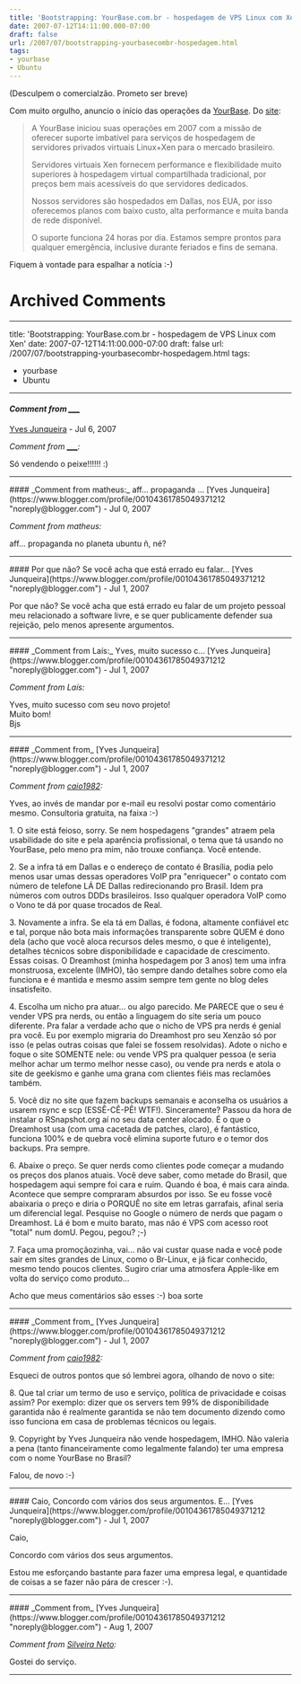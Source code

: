```yaml
---
title: 'Bootstrapping: YourBase.com.br - hospedagem de VPS Linux com Xen'
date: 2007-07-12T14:11:00.000-07:00
draft: false
url: /2007/07/bootstrapping-yourbasecombr-hospedagem.html
tags: 
- yourbase
- Ubuntu
---
```


(Desculpem o comercialzão. Prometo ser breve)  
  
Com muito orgulho, anuncio o início das operações da [YourBase](http://www.yourbase.com.br). Do [site](http://www.yourbase.com.br/sobre):  

> A YourBase iniciou suas operações em 2007 com a missão de oferecer suporte imbatível para serviços de hospedagem de servidores privados virtuais Linux+Xen para o mercado brasileiro.  
>   
> Servidores virtuais Xen fornecem performance e flexibilidade muito superiores à hospedagem virtual compartilhada tradicional, por preços bem mais acessíveis do que servidores dedicados.  
>   
> Nossos servidores são hospedados em Dallas, nos EUA, por isso oferecemos planos com baixo custo, alta performance e muita banda de rede disponível.  
>   
> O suporte funciona 24 horas por dia. Estamos sempre prontos para qualquer emergência, inclusive durante feriados e fins de semana.

  
Fiquem à vontade para espalhar a notícia :-)
# Archived Comments
---
title: 'Bootstrapping: YourBase.com.br - hospedagem de VPS Linux com Xen'
date: 2007-07-12T14:11:00.000-07:00
draft: false
url: /2007/07/bootstrapping-yourbasecombr-hospedagem.html
tags: 
- yourbase
- Ubuntu
---

#### _Comment from [\_\_\_](http://_____.com)_
[Yves Junqueira](https://www.blogger.com/profile/00104361785049371212 "noreply@blogger.com") - <time datetime="2007-07-14T00:21:00.000-07:00">Jul 6, 2007</time>

_Comment from [\_\_\_](http://_____.com):_  
  
Só vendendo o peixe!!!!!! :)
<hr />
#### _Comment from matheus:_ aff... propaganda ...
[Yves Junqueira](https://www.blogger.com/profile/00104361785049371212 "noreply@blogger.com") - <time datetime="2007-07-14T19:20:00.000-07:00">Jul 0, 2007</time>

_Comment from matheus:_  
  
aff... propaganda no planeta ubuntu ñ, né?
<hr />
#### Por que não? Se você acha que está errado eu falar...
[Yves Junqueira](https://www.blogger.com/profile/00104361785049371212 "noreply@blogger.com") - <time datetime="2007-07-15T20:29:00.000-07:00">Jul 1, 2007</time>

Por que não? Se você acha que está errado eu falar de um projeto pessoal meu relacionado a software livre, e se quer publicamente defender sua rejeição, pelo menos apresente argumentos.
<hr />
#### _Comment from Laís:_ Yves, muito sucesso c...
[Yves Junqueira](https://www.blogger.com/profile/00104361785049371212 "noreply@blogger.com") - <time datetime="2007-07-16T01:42:00.000-07:00">Jul 1, 2007</time>

_Comment from Laís:_  
  
Yves, muito sucesso com seu novo projeto!  
Muito bom!  
Bjs
<hr />
#### _Comment from_
[Yves Junqueira](https://www.blogger.com/profile/00104361785049371212 "noreply@blogger.com") - <time datetime="2007-07-16T02:22:00.000-07:00">Jul 1, 2007</time>

_Comment from [caio1982](http://caio.ueberalles.net/log):_  
  
Yves, ao invés de mandar por e-mail eu resolvi postar como comentário mesmo. Consultoria gratuita, na faixa :-)  
  
1\. O site está feioso, sorry. Se nem hospedagens "grandes" atraem pela usabilidade do site e pela aparência profissional, o tema que tá usando no YourBase, pelo meno pra mim, não trouxe confiança. Você entende.  
  
2\. Se a infra tá em Dallas e o endereço de contato é Brasília, podia pelo menos usar umas dessas operadores VoIP pra "enriquecer" o contato com número de telefone LÁ DE Dallas redirecionando pro Brasil. Idem pra números com outros DDDs brasileiros. Isso qualquer operadora VoIP como o Vono te dá por quase trocados de Real.  
  
3\. Novamente a infra. Se ela tá em Dallas, é fodona, altamente confiável etc e tal, porque não bota mais informações transparente sobre QUEM é dono dela (acho que você aloca recursos deles mesmo, o que é inteligente), detalhes técnicos sobre disponibilidade e capacidade de crescimento. Essas coisas. O Dreamhost (minha hospedagem por 3 anos) tem uma infra monstruosa, excelente (IMHO), tão sempre dando detalhes sobre como ela funciona e é mantida e mesmo assim sempre tem gente no blog deles insatisfeito.  
  
4\. Escolha um nicho pra atuar... ou algo parecido. Me PARECE que o seu é vender VPS pra nerds, ou então a linguagem do site seria um pouco diferente. Pra falar a verdade acho que o nicho de VPS pra nerds é genial pra você. Eu por exemplo migraria do Dreamhost pro seu Xenzão só por isso (e pelas outras coisas que falei se fossem resolvidas). Adote o nicho e foque o site SOMENTE nele: ou vende VPS pra qualquer pessoa (e seria melhor achar um termo melhor nesse caso), ou vende pra nerds e atola o site de geekísmo e ganhe uma grana com clientes fiéis mas reclamões também.  
  
5\. Você diz no site que fazem backups semanais e aconselha os usuários a usarem rsync e scp (ESSÊ-CÊ-PÊ! WTF!). Sinceramente? Passou da hora de instalar o RSnapshot.org aí no seu data center alocado. É o que o Dreamhost usa (com uma cacetada de patches, claro), é fantástico, funciona 100% e de quebra você elimina suporte futuro e o temor dos backups. Pra sempre.  
  
6\. Abaixe o preço. Se quer nerds como clientes pode começar a mudando os preços dos planos atuais. Você deve saber, como metade do Brasil, que hospedagem aqui sempre foi cara e ruim. Quando é boa, é mais cara ainda. Acontece que sempre compraram absurdos por isso. Se eu fosse você abaixaria o preço e diria o PORQUÊ no site em letras garrafais, afinal seria um diferencial legal. Pesquise no Google o número de nerds que pagam o Dreamhost. Lá é bom e muito barato, mas não é VPS com acesso root "total" num domU. Pegou, pegou? ;-)  
  
7\. Faça uma promoçãozinha, vai... não vai custar quase nada e você pode sair em sites grandes de Linux, como o Br-Linux, e já ficar conhecido, mesmo tendo poucos clientes. Sugiro criar uma atmosfera Apple-like em volta do serviço como produto...  
  
Acho que meus comentários são esses :-) boa sorte
<hr />
#### _Comment from_
[Yves Junqueira](https://www.blogger.com/profile/00104361785049371212 "noreply@blogger.com") - <time datetime="2007-07-16T03:07:00.000-07:00">Jul 1, 2007</time>

_Comment from [caio1982](http://caio.ueberalles.net/log):_  
  
Esqueci de outros pontos que só lembrei agora, olhando de novo o site:  
  
8\. Que tal criar um termo de uso e serviço, política de privacidade e coisas assim? Por exemplo: dizer que os servers tem 99% de disponibilidade garantida não é realmente garantida se não tem documento dizendo como isso funciona em casa de problemas técnicos ou legais.  
  
9\. Copyright by Yves Junqueira não vende hospedagem, IMHO. Não valeria a pena (tanto financeiramente como legalmente falando) ter uma empresa com o nome YourBase no Brasil?  
  
Falou, de novo :-)
<hr />
#### Caio, Concordo com vários dos seus argumentos. E...
[Yves Junqueira](https://www.blogger.com/profile/00104361785049371212 "noreply@blogger.com") - <time datetime="2007-07-16T03:56:00.000-07:00">Jul 1, 2007</time>

Caio,  
  
Concordo com vários dos seus argumentos.  
  
Estou me esforçando bastante para fazer uma empresa legal, e quantidade de coisas a se fazer não pára de crescer :-).
<hr />
#### _Comment from_
[Yves Junqueira](https://www.blogger.com/profile/00104361785049371212 "noreply@blogger.com") - <time datetime="2007-08-06T06:02:00.000-07:00">Aug 1, 2007</time>

_Comment from [Silveira Neto](http://www.eupodiatamatando.com):_  
  
Gostei do serviço.
<hr />
